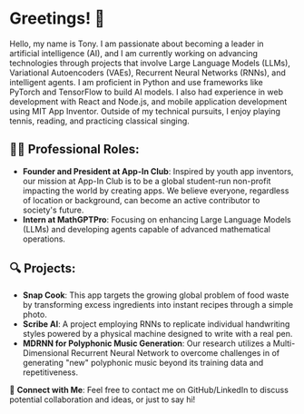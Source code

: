 # Greetings! 👋

Hello, my name is Tony. I am passionate about becoming a leader in artificial intelligence (AI), and I am currently working on advancing technologies through projects that involve Large Language Models (LLMs), Variational Autoencoders (VAEs), Recurrent Neural Networks (RNNs), and intelligent agents. I am proficient in Python and use frameworks like PyTorch and TensorFlow to build AI models. I also had experience in web development with React and Node.js, and mobile application development using MIT App Inventor. Outside of my technical pursuits, I enjoy playing tennis, reading, and practicing classical singing.

## 👨‍💼 Professional Roles:
- **Founder and President at App-In Club**: Inspired by youth app inventors, our mission at App-In Club is to be a global student-run non-profit impacting the world by creating apps. We believe everyone, regardless of location or background, can become an active contributor to society's future.
- **Intern at MathGPTPro**: Focusing on enhancing Large Language Models (LLMs) and developing agents capable of advanced mathematical operations.

## 🔍 Projects:
- **Snap Cook**: This app targets the growing global problem of food waste by transforming excess ingredients into instant recipes through a simple photo.
- **Scribe AI**: A project employing RNNs to replicate individual handwriting styles powered by a physical machine designed to write with a real pen.
- **MDRNN for Polyphonic Music Generation**: Our research utilizes a Multi-Dimensional Recurrent Neural Network to overcome challenges in of generating "new" polyphonic music beyond its training data and repetitiveness.

🔗 **Connect with Me**:
Feel free to contact me on GitHub/LinkedIn to discuss potential collaboration and ideas, or just to say hi!

<!--
**Tonyhrule/Tonyhrule** is a ✨ _special_ ✨ repository because its `README.md` (this file) appears on your GitHub profile.
-->
